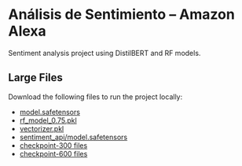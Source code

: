 # Análisis de Sentimiento – Amazon Alexa
Sentiment analysis project using DistilBERT and RF models.
## Large Files
Download the following files to run the project locally:
- [model.safetensors](<your-model-safetensors-link>)
- [rf_model_0.75.pkl](<your-rf-model-pkl-link>)
- [vectorizer.pkl](<your-vectorizer-pkl-link>)
- [sentiment_api/model.safetensors](<your-sentiment-api-safetensors-link>)
- [checkpoint-300 files](<your-checkpoint-300-link>)
- [checkpoint-600 files](<your-checkpoint-600-link>)
